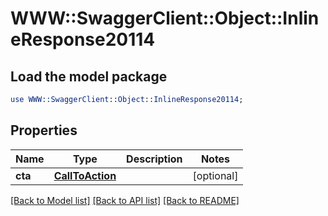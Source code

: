 # WWW::SwaggerClient::Object::InlineResponse20114

## Load the model package
```perl
use WWW::SwaggerClient::Object::InlineResponse20114;
```

## Properties
Name | Type | Description | Notes
------------ | ------------- | ------------- | -------------
**cta** | [**CallToAction**](CallToAction.md) |  | [optional] 

[[Back to Model list]](../README.md#documentation-for-models) [[Back to API list]](../README.md#documentation-for-api-endpoints) [[Back to README]](../README.md)


